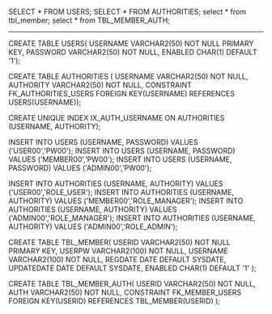 SELECT * FROM USERS;
SELECT * FROM AUTHORITIES;
select * from tbl_member;
select * from TBL_MEMBER_AUTH;

--------------------------------------------------------------------------------

CREATE TABLE USERS(
    USERNAME VARCHAR2(50) NOT NULL PRIMARY KEY,
    PASSWORD VARCHAR2(50) NOT NULL,
    ENABLED CHAR(1) DEFAULT '1');
    
CREATE TABLE AUTHORITIES (
    USERNAME VARCHAR2(50) NOT NULL,
    AUTHORITY VARCHAR2(50) NOT NULL,
    CONSTRAINT FK_AUTHORITIES_USERS FOREIGN KEY(USERNAME) REFERENCES USERS(USERNAME));
    
CREATE UNIQUE INDEX IX_AUTH_USERNAME ON AUTHORITIES (USERNAME, AUTHORITY);

INSERT INTO USERS (USERNAME, PASSWORD) VALUES ('USER00','PW00');
INSERT INTO USERS (USERNAME, PASSWORD) VALUES ('MEMBER00','PW00');
INSERT INTO USERS (USERNAME, PASSWORD) VALUES ('ADMIN00','PW00');

INSERT INTO AUTHORITIES (USERNAME, AUTHORITY) VALUES ('USER00','ROLE_USER');
INSERT INTO AUTHORITIES (USERNAME, AUTHORITY) VALUES ('MEMBER00','ROLE_MANAGER');
INSERT INTO AUTHORITIES (USERNAME, AUTHORITY) VALUES ('ADMIN00','ROLE_MANAGER');
INSERT INTO AUTHORITIES (USERNAME, AUTHORITY) VALUES ('ADMIN00','ROLE_ADMIN');

CREATE TABLE TBL_MEMBER(
    USERID VARCHAR2(50) NOT NULL PRIMARY KEY,
    USERPW VARCHAR2(100) NOT NULL,
    USERNAME VARCHAR2(100) NOT NULL,
    REGDATE DATE DEFAULT SYSDATE,
    UPDATEDATE DATE DEFAULT SYSDATE,
    ENABLED CHAR(1) DEFAULT '1'
);

CREATE TABLE TBL_MEMBER_AUTH(
    USERID VARCHAR2(50) NOT NULL,
    AUTH VARCHAR2(50) NOT NULL,
    CONSTRAINT FK_MEMBER_USERS FOREIGN KEY(USERID) REFERENCES TBL_MEMBER(USERID)
);
